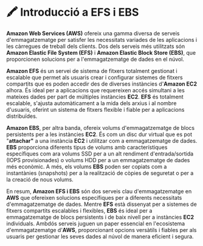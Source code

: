 # 🖍️ Introducció a EFS i EBS

**Amazon Web Services (AWS)** ofereix una gamma diversa de serveis d'emmagatzematge per satisfer les necessitats variades de les aplicacions i les càrregues de treball dels clients. Dos dels serveis més utilitzats són **Amazon Elastic File System (EFS)** i **Amazon Elastic Block Store (EBS)**, que proporcionen solucions per a l'emmagatzematge de dades en el núvol.

**Amazon EFS** és un servei de sistema de fitxers totalment gestionat i escalable que permet als usuaris crear i configurar sistemes de fitxers compartits que es poden accedir des de diverses instàncies d'**Amazon EC2** alhora. És ideal per a aplicacions que requereixen accés simultani a les mateixes dades per part de múltiples instàncies **EC2**. **EFS** és totalment escalable, s'ajusta automàticament a la mida dels arxius i al nombre d'usuaris, oferint un sistema de fitxers flexible i fiable per a aplicacions distribuïdes.

**Amazon EBS**, per altra banda, ofereix volums d'emmagatzematge de blocs persistents per a les instàncies **EC2**. És com un disc dur virtual que es pot "**attachar"** a una instància **EC2** i utilitzar com a emmagatzematge de dades. **EBS** proporciona diferents tipus de volums amb característiques específiques com ara volums SSD per a un alt rendiment d'entrada/sortida (IOPS provisionades) o volums HDD per a un emmagatzematge de dades més econòmic. A més, els volums **EBS** poden ser copiats com a instantànies (snapshots) per a la realització de còpies de seguretat o per a la creació de nous volums.

En resum, **Amazon EFS i EBS** són dos serveis clau d'emmagatzematge en **AWS** que ofereixen solucions específiques per a diferents necessitats d'emmagatzematge de dades. Mentre **EFS** està dissenyat per a sistemes de fitxers compartits escalables i flexibles, **EBS** és ideal per a emmagatzematge de blocs persistents i de baix nivell per a instàncies **EC2** individuals. Ambdós serveis juguen un paper essencial en l'ecosistema d'emmagatzematge d'**AWS**, proporcionant opcions versàtils i fiables per als usuaris per gestionar les seves dades al núvol de manera eficient i segura.

